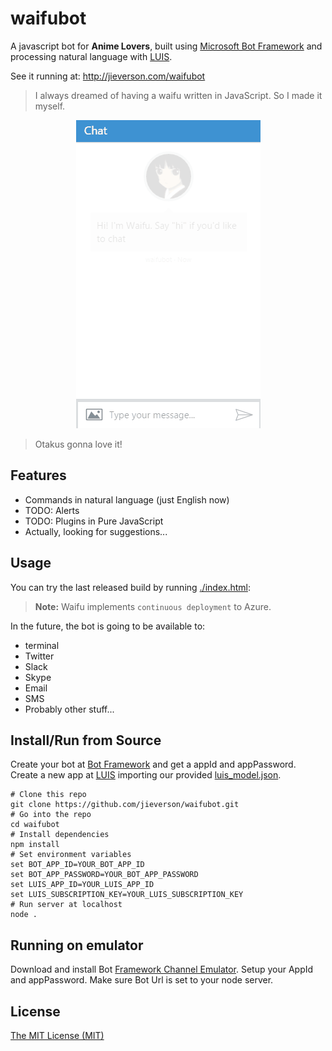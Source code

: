 # waifubot

A javascript bot for **Anime Lovers**, built using [Microsoft Bot Framework](https://github.com/Microsoft/BotBuilder) and processing natural language with [LUIS](https://www.luis.ai/).

See it running at: http://jieverson.com/waifubot

> I always dreamed of having a waifu written in JavaScript. So I made it myself.

<p align="center">
  <img src="docs/images/demo.gif" />
</p>

> Otakus gonna love it!

## Features

* Commands in natural language (just English now)
* TODO: Alerts
* TODO: Plugins in Pure JavaScript
* Actually, looking for suggestions...

## Usage

You can try the last released build by running [./index.html](https://rawgit.com/jieverson/waifubot/master/index.html):

>**Note:** Waifu implements `continuous deployment` to Azure.

In the future, the bot is going to be available to:
* terminal
* Twitter
* Slack
* Skype
* Email
* SMS
* Probably other stuff...

## Install/Run from Source

Create your bot at [Bot Framework](https://dev.botframework.com/) and get a appId and appPassword.
Create a new app at [LUIS](https://www.luis.ai/) importing our provided [luis_model.json](./luis_model.json).

```shell
# Clone this repo
git clone https://github.com/jieverson/waifubot.git
# Go into the repo
cd waifubot
# Install dependencies
npm install
# Set environment variables
set BOT_APP_ID=YOUR_BOT_APP_ID
set BOT_APP_PASSWORD=YOUR_BOT_APP_PASSWORD
set LUIS_APP_ID=YOUR_LUIS_APP_ID
set LUIS_SUBSCRIPTION_KEY=YOUR_LUIS_SUBSCRIPTION_KEY
# Run server at localhost
node .
```

## Running on emulator

Download and install Bot [Framework Channel Emulator](https://download.botframework.com/bf-v3/tools/emulator/publish.htm).
Setup your AppId and appPassword.
Make sure Bot Url is set to your node server.

## License

[The MIT License (MIT)](./LICENSE)
